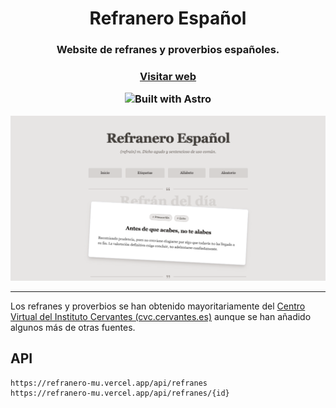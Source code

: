 
<h1 align="center">Refranero Español</h1>
<h3 align="center">Website de refranes y proverbios españoles.</h3>

<h3 align="center">

[Visitar web](https://refranero-mu.vercel.app/)

![Built with Astro](https://img.shields.io/badge/Astro-BC52EE.svg?style=for-the-badge&logo=Astro&logoColor=white)

</h3>

<p align="center">
    <img src="src/public/metaimage.png" alt="Refranero Español">
</p>

---

Los refranes y proverbios se han obtenido mayoritariamente del [Centro Virtual del Instituto Cervantes (cvc.cervantes.es)](https://cvc.cervantes.es/lengua/refranero/) aunque se han añadido algunos más de otras fuentes.


## API

```
https://refranero-mu.vercel.app/api/refranes
https://refranero-mu.vercel.app/api/refranes/{id}
```